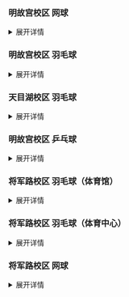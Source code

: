 
### 明故宫校区 网球 

<details>
<summary>展开详情</summary>

| |1号|2号|3号|4号|
|:---:|:---:|:---:|:---:|:---:|
|08:00-09:00 (**1475**)|11987|12000|12013|12026|
|09:00-10:00 (**1476**)|11988|12001|12014|12027|
|10:00-11:00 (**1477**)|11989|12002|12015|12028|
|11:00-12:00 (**1478**)|11990|12003|12016|12029|
|12:00-13:00 (**1479**)|11991|12004|12017|12030|
|13:00-14:00 (**1480**)|11992|12005|12018|12031|
|14:00-15:00 (**1481**)|11993|12006|12019|12032|
|15:00-16:00 (**1482**)|11994|12007|12020|12033|
|16:00-17:00 (**1483**)|11995|12008|12021|12034|
|17:00-18:00 (**1484**)|11996|12009|12022|12035|
|18:00-19:00 (**1485**)|11997|12010|12023|12036|
|19:00-20:00 (**1486**)|11998|12011|12024|12037|
|20:00-21:00 (**1487**)|11999|12012|12025|12038|

</details>

### 明故宫校区 羽毛球 

<details>
<summary>展开详情</summary>

| |1号|2号|3号|4号|5号|6号|
|:---:|:---:|:---:|:---:|:---:|:---:|:---:|
|08:00-09:00 (**1363**)|11234|11245|11256|11267|11278|11289|
|09:00-10:00 (**1364**)|11235|11246|11257|11268|11279|11290|
|10:00-11:00 (**1365**)|11233|11244|11255|11266|11277|11288|
|11:00-12:00 (**1366**)|11236|11247|11258|11269|11280|11291|
|14:00-15:00 (**1367**)|11237|11248|11259|11270|11281|11292|
|15:00-16:00 (**1368**)|11227|11238|11249|11260|11271|11282|
|16:00-17:00 (**1369**)|11228|11239|11250|11261|11272|11283|
|17:00-18:00 (**1370**)|11229|11240|11251|11262|11273|11284|
|18:00-19:00 (**1371**)|11230|11241|11252|11263|11274|11285|
|19:00-20:00 (**1372**)|11231|11242|11253|11264|11275|11286|
|20:00-21:00 (**1373**)|11232|11243|11254|11265|11276|11287|

</details>

### 天目湖校区 羽毛球 

<details>
<summary>展开详情</summary>

| |1号|2号|3号|4号|5号|6号|
|:---:|:---:|:---:|:---:|:---:|:---:|:---:|
|08:00-09:00 (**1449**)|11857|11870|11883|11896|11909|11922|
|09:00-10:00 (**1450**)|11858|11871|11884|11897|11910|11923|
|10:00-11:00 (**1451**)|11859|11872|11885|11898|11911|11924|
|11:00-12:00 (**1452**)|11860|11873|11886|11899|11912|11925|
|12:00-13:00 (**1453**)|11861|11874|11887|11900|11913|11926|
|13:00-14:00 (**1454**)|11862|11875|11888|11901|11914|11927|
|14:00-15:00 (**1455**)|11863|11876|11889|11902|11915|11928|
|15:00-16:00 (**1456**)|11864|11877|11890|11903|11916|11929|
|16:00-17:00 (**1457**)|11865|11878|11891|11904|11917|11930|
|17:00-18:00 (**1458**)|11866|11879|11892|11905|11918|11931|
|18:00-19:00 (**1459**)|11867|11880|11893|11906|11919|11932|
|19:00-20:00 (**1460**)|11868|11881|11894|11907|11920|11933|
|20:00-21:00 (**1461**)|11869|11882|11895|11908|11921|11934|

</details>

### 明故宫校区 乒乓球 

<details>
<summary>展开详情</summary>

| |1号|2号|3号|4号|5号|6号|7号|8号|9号|10号|11号|12号|13号|14号|15号|16号|17号|18号|19号|
|:---:|:---:|:---:|:---:|:---:|:---:|:---:|:---:|:---:|:---:|:---:|:---:|:---:|:---:|:---:|:---:|:---:|:---:|:---:|:---:|
|08:00-09:00 (**2080**)|12596|12607|12618|12629|12640|12651|12662|12673|12684|12695|12706|12717|12728|12739|12750|12761|12772|12783|12794|
|09:00-10:00 (**2081**)|12597|12608|12619|12630|12641|12652|12663|12674|12685|12696|12707|12718|12729|12740|12751|12762|12773|12784|12795|
|10:00-11:00 (**2082**)|12598|12609|12620|12631|12642|12653|12664|12675|12686|12697|12708|12719|12730|12741|12752|12763|12774|12785|12796|
|11:00-12:00 (**2083**)|12599|12610|12621|12632|12643|12654|12665|12676|12687|12698|12709|12720|12731|12742|12753|12764|12775|12786|12797|
|14:00-15:00 (**2084**)|12600|12611|12622|12633|12644|12655|12666|12677|12688|12699|12710|12721|12732|12743|12754|12765|12776|12787|12798|
|15:00-16:00 (**2085**)|12601|12612|12623|12634|12645|12656|12667|12678|12689|12700|12711|12722|12733|12744|12755|12766|12777|12788|12799|
|16:00-17:00 (**2086**)|12602|12613|12624|12635|12646|12657|12668|12679|12690|12701|12712|12723|12734|12745|12756|12767|12778|12789|12800|
|17:00-18:00 (**2087**)|12603|12614|12625|12636|12647|12658|12669|12680|12691|12702|12713|12724|12735|12746|12757|12768|12779|12790|12801|
|18:00-19:00 (**2088**)|12604|12615|12626|12637|12648|12659|12670|12681|12692|12703|12714|12725|12736|12747|12758|12769|12780|12791|12802|
|19:00-20:00 (**2089**)|12605|12616|12627|12638|12649|12660|12671|12682|12693|12704|12715|12726|12737|12748|12759|12770|12781|12792|12803|
|20:00-21:00 (**2090**)|12606|12617|12628|12639|12650|12661|12672|12683|12694|12705|12716|12727|12738|12749|12760|12771|12782|12793|12804|

</details>

### 将军路校区 羽毛球（体育馆） 

<details>
<summary>展开详情</summary>

| |1号|2号|3号|4号|5号|6号|7号|8号|9号|10号|
|:---:|:---:|:---:|:---:|:---:|:---:|:---:|:---:|:---:|:---:|:---:|
|08:00-09:00 (**1411**)|11566|11579|11592|11605|11618|11631|11644|11657|11670|11683|
|09:00-10:00 (**1412**)|11567|11580|11593|11606|11619|11632|11645|11658|11671|11684|
|10:00-11:00 (**1413**)|11568|11581|11594|11607|11620|11633|11646|11659|11672|11685|
|11:00-12:00 (**1414**)|11569|11582|11595|11608|11621|11634|11647|11660|11673|11686|
|12:00-13:00 (**1415**)|11570|11583|11596|11609|11622|11635|11648|11661|11674|11687|
|13:00-14:00 (**1416**)|11571|11584|11597|11610|11623|11636|11649|11662|11675|11688|
|14:00-15:00 (**1417**)|11572|11585|11598|11611|11624|11637|11650|11663|11676|11689|
|15:00-16:00 (**1418**)|11573|11586|11599|11612|11625|11638|11651|11664|11677|11690|
|16:00-17:00 (**1419**)|11574|11587|11600|11613|11626|11639|11652|11665|11678|11691|
|17:00-18:00 (**1420**)|11562|11575|11588|11601|11614|11627|11640|11653|11666|11679|
|18:00-19:00 (**1421**)|11563|11576|11589|11602|11615|11628|11641|11654|11667|11680|
|19:00-20:00 (**1422**)|11564|11577|11590|11603|11616|11629|11642|11655|11668|11681|
|20:00-21:00 (**1423**)|11565|11578|11591|11604|11617|11630|11643|11656|11669|11682|

</details>

### 将军路校区 羽毛球（体育中心） 

<details>
<summary>展开详情</summary>

| |1号|2号|3号|4号|5号|6号|7号|8号|9号|10号|11号|12号|13号|14号|15号|16号|17号|
|:---:|:---:|:---:|:---:|:---:|:---:|:---:|:---:|:---:|:---:|:---:|:---:|:---:|:---:|:---:|:---:|:---:|:---:|
|08:00-09:00 (**1837**)|12222|12235|12248|12261|12274|12287|12300|12313|12326|12339|12352|12365|12378|12391|12404|12417|12430|
|09:00-10:00 (**1825**)|12210|12223|12236|12249|12262|12275|12288|12301|12314|12327|12340|12353|12366|12379|12392|12405|12418|
|10:00-11:00 (**1826**)|12211|12224|12237|12250|12263|12276|12289|12302|12315|12328|12341|12354|12367|12380|12393|12406|12419|
|11:00-12:00 (**1827**)|12212|12225|12238|12251|12264|12277|12290|12303|12316|12329|12342|12355|12368|12381|12394|12407|12420|
|12:00-13:00 (**1828**)|12213|12226|12239|12252|12265|12278|12291|12304|12317|12330|12343|12356|12369|12382|12395|12408|12421|
|13:00-14:00 (**1829**)|12214|12227|12240|12253|12266|12279|12292|12305|12318|12331|12344|12357|12370|12383|12396|12409|12422|
|14:00-15:00 (**1830**)|12215|12228|12241|12254|12267|12280|12293|12306|12319|12332|12345|12358|12371|12384|12397|12410|12423|
|15:00-16:00 (**1831**)|12216|12229|12242|12255|12268|12281|12294|12307|12320|12333|12346|12359|12372|12385|12398|12411|12424|
|16:00-17:00 (**1832**)|12217|12230|12243|12256|12269|12282|12295|12308|12321|12334|12347|12360|12373|12386|12399|12412|12425|
|17:00-18:00 (**1833**)|12218|12231|12244|12257|12270|12283|12296|12309|12322|12335|12348|12361|12374|12387|12400|12413|12426|
|18:00-19:00 (**1834**)|12219|12232|12245|12258|12271|12284|12297|12310|12323|12336|12349|12362|12375|12388|12401|12414|12427|
|19:00-20:00 (**1835**)|12220|12233|12246|12259|12272|12285|12298|12311|12324|12337|12350|12363|12376|12389|12402|12415|12428|
|20:00-21:00 (**1836**)|12221|12234|12247|12260|12273|12286|12299|12312|12325|12338|12351|12364|12377|12390|12403|12416|12429|

</details>

### 将军路校区 网球 

<details>
<summary>展开详情</summary>

| |1号|2号|3号|4号|5号|6号|
|:---:|:---:|:---:|:---:|:---:|:---:|:---:|
|08:00-09:00 (**1325**)|11089|11102|11115|11128|11141|11154|
|09:00-10:00 (**1326**)|11090|11103|11116|11129|11142|11155|
|10:00-11:00 (**1327**)|11091|11104|11117|11130|11143|11156|
|11:00-12:00 (**1328**)|11092|11105|11118|11131|11144|11157|
|12:00-13:00 (**1329**)|11093|11106|11119|11132|11145|11158|
|13:00-14:00 (**1330**)|11094|11107|11120|11133|11146|11159|
|14:00-15:00 (**1331**)|11095|11108|11121|11134|11147|11160|
|15:00-16:00 (**1332**)|11096|11109|11122|11135|11148|11161|
|16:00-17:00 (**1333**)|11097|11110|11123|11136|11149|11162|
|17:00-18:00 (**1334**)|11098|11111|11124|11137|11150|11163|
|18:00-19:00 (**1335**)|11099|11112|11125|11138|11151|11164|
|19:00-20:00 (**1336**)|11100|11113|11126|11139|11152|11165|
|20:00-21:00 (**1337**)|11101|11114|11127|11140|11153|11166|

</details>

